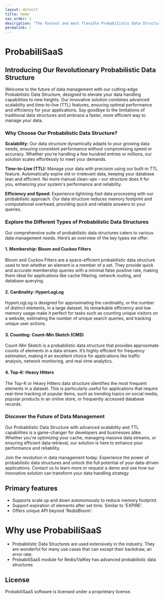 ```yaml
---
layout: default
title: Home
nav_order: 1
description: "The fastest and most flexible Probabilistic Data Structures"
permalink: /
---
```


# ProbabiliSaaS

## Introducing Our Revolutionary Probabilistic Data Structure

Welcome to the future of data management with our cutting-edge Probabilistic Data Structure, designed to elevate your data handling capabilities to new heights. Our innovative solution combines advanced scalability and time-to-live (TTL) features, ensuring optimal performance and efficiency for your applications. Say goodbye to the limitations of traditional data structures and embrace a faster, more efficient way to manage your data.

### Why Choose Our Probabilistic Data Structure?

**Scalability:** Our data structure dynamically adapts to your growing data needs, ensuring consistent performance without compromising speed or accuracy. Whether you're handling a few hundred entries or millions, our solution scales effortlessly to meet your demands.

**Time-to-Live (TTL):** Manage your data with precision using our built-in TTL feature. Automatically expire old or irrelevant data, keeping your database lean and efficient. No more manual clean-ups – our structure does it for you, enhancing your system's performance and reliability.

**Efficiency and Speed:** Experience lightning-fast data processing with our probabilistic approach. Our data structure reduces memory footprint and computational overhead, providing quick and reliable answers to your queries.

### Explore the Different Types of Probabilistic Data Structures

Our comprehensive suite of probabilistic data structures caters to various data management needs. Here’s an overview of the key types we offer:

#### 1. Membership: Bloom and Cuckoo Filters
Bloom and Cuckoo Filters are a space-efficient probabilistic data structure used to test whether an element is a member of a set. They provide quick and accurate membership queries with a minimal false positive rate, making them ideal for applications like cache filtering, network routing, and database querying.

#### 2. Cardinality: HyperLogLog
HyperLogLog is designed for approximating the cardinality, or the number of distinct elements, in a large dataset. Its remarkable efficiency and low memory usage make it perfect for tasks such as counting unique visitors on a website, estimating the number of unique search queries, and tracking unique user actions.

#### 3. Counting: Count-Min Sketch (CMS)
Count-Min Sketch is a probabilistic data structure that provides approximate counts of elements in a data stream. It’s highly efficient for frequency estimation, making it an excellent choice for applications like traffic analysis, network monitoring, and real-time analytics.

#### 4. Top-K: Heavy Hitters
The Top-K or Heavy Hitters data structure identifies the most frequent elements in a dataset. This is particularly useful for applications that require real-time tracking of popular items, such as trending topics on social media, popular products in an online store, or frequently accessed database records.

### Discover the Future of Data Management

Our Probabilistic Data Structure with advanced scalability and TTL capabilities is a game-changer for developers and businesses alike. Whether you're optimizing your cache, managing massive data streams, or ensuring efficient data retrieval, our solution is here to enhance your performance and reliability.

Join the revolution in data management today. Experience the power of probabilistic data structures and unlock the full potential of your data-driven applications. Contact us to learn more or request a demo and see how our innovative solution can transform your data handling strategy.

## Primary features

* Supports scale up and down autonomously to reduce memory footprint.
* Support expiration of elements after set time. Similar to 'EXPIRE'.
* Offers unique API beyond 'RedisBloom'.

# Why use ProbabiliSaaS

* Probabilistic Data Structures are used extensively in the industry. They are wonderful for many use cases that can except their backdraw, an error rate.
* ProbabiliSaaS module for Redis/ValKey has advanced probabilistic data structures

## License

ProbabiliSaaS software is licensed under a proprietary license.